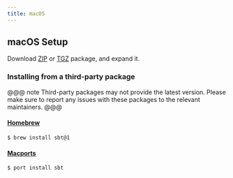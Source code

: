 ```yaml
---
title: macOS
---
```


  [ZIP]: $sbt_native_package_base$$app_version$/sbt-$app_version$.zip
  [TGZ]: $sbt_native_package_base$$app_version$/sbt-$app_version$.tgz
  [Manual-Installation]: Manual-Installation.html


## macOS Setup

Download [ZIP][ZIP] or [TGZ][TGZ] package, and expand it.

### Installing from a third-party package

@@@ note
Third-party packages may not provide the latest version. Please make
sure to report any issues with these packages to the relevant
maintainers.
@@@

#### [Homebrew](https://brew.sh)

```shell
$ brew install sbt@1
```

#### [Macports](https://macports.org/)

```shell
$ port install sbt
```
